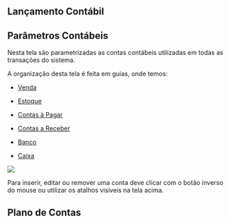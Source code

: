 ## Lançamento Contábil

## Parâmetros Contábeis

Nesta tela são parametrizadas as contas contábeis utilizadas em todas as transações do sistema.

A organização desta tela é feita em guias, onde temos:

- [Venda](contabilidade_parametro_contabil_venda.md)

- [Estoque](contabilidade_parametro_contabil_estoque.md)

- [Contas à Pagar](contabilidade_parametro_contabil_contas_pagar.md)

- [Contas a Receber](contabilidade_parametro_contabil_contas_receber.md)

- [Banco](contabilidade_parametro_contabil_banco.md)

- [Caixa](contabilidade_parametro_contabil_caixa.md)

  

![](C:/Users/carin/Documents/GitHub/continente-parent/docs/images/contabilidade_parametro_contabil.jpg)



Para inserir, editar ou remover uma conta deve clicar com o botão inverso do mouse ou utilizar os atalhos  visíveis na tela acima.





## Plano de Contas

